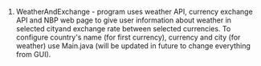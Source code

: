 1) WeatherAndExchange - program uses weather API, currency exchange API and NBP web page to give user information about weather in selected cityand exchange rate between selected currencies. To configure country's name (for first currency), currency and city (for weather) use Main.java (will be updated in future to change everything from GUI).
